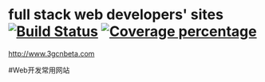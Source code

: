 # full stack web developers' sites [![Build Status][travis-image]][travis-url] [![Coverage percentage][coveralls-image]][coveralls-url]

http://www.3gcnbeta.com

#Web开发常用网站

[travis-image]: https://travis-ci.org/3gcnbeta/www.svg
[travis-url]: https://travis-ci.org/3gcnbeta/www
[coveralls-image]: https://coveralls.io/repos/3gcnbeta/www/badge.svg?branch=master&service=github
[coveralls-url]: https://coveralls.io/github/3gcnbeta/www?branch=master
